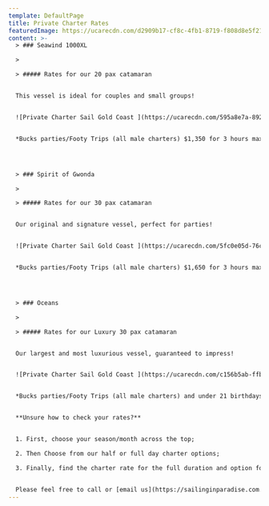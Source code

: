 ```yaml
---
template: DefaultPage
title: Private Charter Rates
featuredImage: https://ucarecdn.com/d2909b17-cf8c-4fb1-8719-f808d8e5f21c/
content: >-
  > ### Seawind 1000XL

  >

  > ##### Rates for our 20 pax catamaran


  This vessel is ideal for couples and small groups! 


  ![Private Charter Sail Gold Coast ](https://ucarecdn.com/595a8e7a-8926-49f5-8382-a54adb1f6190/ "Seawind 1000XL Private Charter Rates Gold Coast ")


  *Bucks parties/Footy Trips (all male charters) $1,350 for 3 hours max year round. Prior to 5pm only. Bucks Party rules apply. Rates vary on public holidays and special events, please enquire. Earlier or later charters available on request. 2 hour charters may be available on request.*




  > ### Spirit of Gwonda 

  >

  > ##### Rates for our 30 pax catamaran


  Our original and signature vessel, perfect for parties!


  ![Private Charter Sail Gold Coast ](https://ucarecdn.com/5fc0e05d-76c8-4e80-90f9-10cfb1818be7/ "Spirit of Gwonda Private Charter Rates Gold Coast ")


  *Bucks parties/Footy Trips (all male charters) $1,650 for 3 hours max year round. Prior to 5pm only. Bucks Party rules apply. Rates vary on public holidays and special events, please enquire. Earlier or later charters available on request. 2 hour charters may be available on request.*




  > ### Oceans  

  >

  > ##### Rates for our Luxury 30 pax catamaran


  Our largest and most luxurious vessel, guaranteed to impress!


  ![Private Charter Sail Gold Coast ](https://ucarecdn.com/c156b5ab-ffb7-4b8a-88db-7f1a8c7275b1/ "Oceans Private Charter Rates Gold Coast ")


  *Bucks parties/Footy Trips (all male charters) and under 21 birthdays are not permitted on this vessel. Rates vary on public holidays and special events, please enquire. Earlier or later charters available on request. 2 hour charters may be available on request.*


  **Unsure how to check your rates?**


  1. First, choose your season/month across the top;

  2. Then Choose from our half or full day charter options;

  3. Finally, find the charter rate for the full duration and option for additional hours;


  Please feel free to call or [email us](https://sailinginparadise.com.au/booking-enquiry) you are unsure, we are happy to help!
---
```

